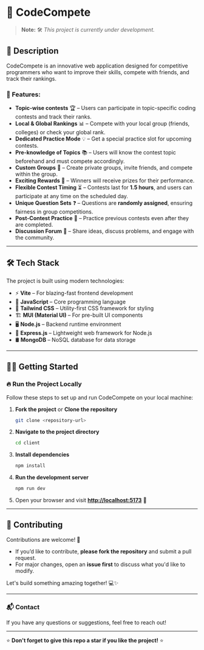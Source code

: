 # 🚀 CodeCompete

> **Note:** 🛠️ *This project is currently under development.*

## 📃 Description
CodeCompete is an innovative web application designed for competitive programmers who want to improve their skills, compete with friends, and track their rankings. 

### 🌟 Features:
- **Topic-wise contests** 🏆 – Users can participate in topic-specific coding contests and track their ranks.
- **Local & Global Rankings** 📊 – Compete with your local group (friends, colleges) or check your global rank.
- **Dedicated Practice Mode** 💡 – Get a special practice slot for upcoming contests.
- **Pre-knowledge of Topics** 📚 – Users will know the contest topic beforehand and must compete accordingly.
- **Custom Groups** 👥 – Create private groups, invite friends, and compete within the group.
- **Exciting Rewards** 🎁 – Winners will receive prizes for their performance.
- **Flexible Contest Timing** ⏳ – Contests last for **1.5 hours**, and users can participate at any time on the scheduled day.
- **Unique Question Sets** ❓ – Questions are **randomly assigned**, ensuring fairness in group competitions.
- **Post-Contest Practice** 🔄 – Practice previous contests even after they are completed.
- **Discussion Forum** 💬 – Share ideas, discuss problems, and engage with the community.

---

## 🛠️ Tech Stack

The project is built using modern technologies:

- ⚡ **Vite** – For blazing-fast frontend development
- 📜 **JavaScript** – Core programming language
- 🎨 **Tailwind CSS** – Utility-first CSS framework for styling
- 🏗 **MUI (Material UI)** – For pre-built UI components
- 🖥 **Node.js** – Backend runtime environment
- 🚀 **Express.js** – Lightweight web framework for Node.js
- 🛢 **MongoDB** – NoSQL database for data storage

---

## 🏃‍♂️ Getting Started

### 🔥 Run the Project Locally
Follow these steps to set up and run CodeCompete on your local machine:

1. **Fork the project** or **Clone the repository**
   ```sh
   git clone <repository-url>
   ```
2. **Navigate to the project directory**
   ```sh
   cd client
   ```
3. **Install dependencies**
   ```sh
   npm install
   ```
4. **Run the development server**
   ```sh
   npm run dev
   ```
5. Open your browser and visit **[http://localhost:5173](http://localhost:5173)** 🎉

---

## 🤝 Contributing

Contributions are welcome! 🚀

- If you’d like to contribute, **please fork the repository** and submit a pull request.
- For major changes, open an **issue first** to discuss what you'd like to modify.

Let's build something amazing together! 💻✨

---

### 📬 Contact
If you have any questions or suggestions, feel free to reach out!

---

⭐ **Don't forget to give this repo a star if you like the project!** ⭐

